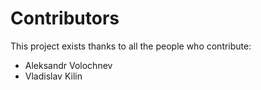 # Contributors

This project exists thanks to all the people who contribute:

- Aleksandr Volochnev
- Vladislav Kilin